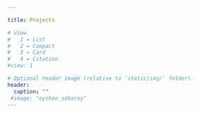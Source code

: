 ```yaml
---

title: Projects

# View.
#   1 = List
#   2 = Compact
#   3 = Card
#   4 = Citation
#view: 1

# Optional header image (relative to `static/img/` folder).
header:
  caption: ""
 #image: "oyshee_saharoy"
---
```

